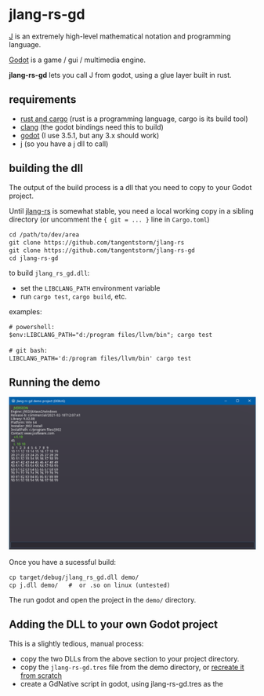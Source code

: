 # jlang-rs-gd

[J](https://www.jsoftware.com/#/README) is an extremely high-level mathematical notation and programming language.

[Godot](https://godotengine.org/) is a game / gui / multimedia engine.

**jlang-rs-gd** lets you call J from godot, using a glue layer built in rust.

## requirements

- [rust and cargo](https://doc.rust-lang.org/cargo/getting-started/installation.html) (rust is a programming language, cargo is its build tool)
- [clang](https://clang.llvm.org/) (the godot bindings need this to build)
- [godot](https://godotengine.org/) (I use 3.5.1, but any 3.x should work)
- [j](https://www.jsoftware.com/#/README) (so you have a j dll to call)

## building the dll

The output of the build process is a dll that you need to copy to your Godot project.

Until [jlang-rs](https://github.com/tangentstorm/jlang-rs) is somewhat
stable, you need a local working copy in a sibling directory
(or uncomment the `{ git = ... }` line in `Cargo.toml`)

    cd /path/to/dev/area
    git clone https://github.com/tangentstorm/jlang-rs
    git clone https://github.com/tangentstorm/jlang-rs-gd
    cd jlang-rs-gd

to build `jlang_rs_gd.dll`:

- set the `LIBCLANG_PATH` environment variable
- run `cargo test`, `cargo build`, etc.

examples:

    # powershell:
    $env:LIBCLANG_PATH="d:/program files/llvm/bin"; cargo test

    # git bash:
    LIBCLANG_PATH='d:/program files/llvm/bin' cargo test

## Running the demo

<img src="demo-screenshot.png"/>

Once you have a sucessful build:

    cp target/debug/jlang_rs_gd.dll demo/
    cp j.dll demo/   #  or .so on linux (untested)

The run godot and open the project in the `demo/` directory.

## Adding the DLL to your own Godot project

This is a slightly tedious, manual process:

- copy the two DLLs from the above section to your project directory.
- copy the `jlang-rs-gd.tres` file from the demo directory, or [recreate it from scratch](https://godot-rust.github.io/book/getting-started/hello-world.html#creating-the-nativescript-resource
)
- create a GdNative script in godot, using jlang-rs-gd.tres as the

